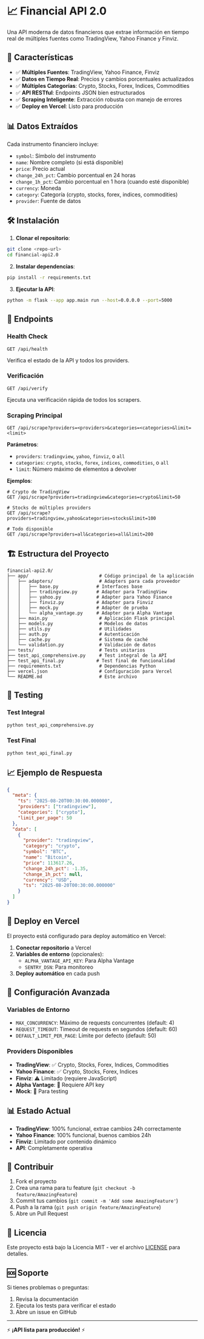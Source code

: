 # 📈 Financial API 2.0

Una API moderna de datos financieros que extrae información en tiempo real de múltiples fuentes como TradingView, Yahoo Finance y Finviz.

## 🚀 Características

- ✅ **Múltiples Fuentes**: TradingView, Yahoo Finance, Finviz
- ✅ **Datos en Tiempo Real**: Precios y cambios porcentuales actualizados
- ✅ **Múltiples Categorías**: Crypto, Stocks, Forex, Indices, Commodities
- ✅ **API RESTful**: Endpoints JSON bien estructurados
- ✅ **Scraping Inteligente**: Extracción robusta con manejo de errores
- ✅ **Deploy en Vercel**: Listo para producción

## 📊 Datos Extraídos

Cada instrumento financiero incluye:
- `symbol`: Símbolo del instrumento
- `name`: Nombre completo (si está disponible)
- `price`: Precio actual
- `change_24h_pct`: Cambio porcentual en 24 horas
- `change_1h_pct`: Cambio porcentual en 1 hora (cuando esté disponible)
- `currency`: Moneda
- `category`: Categoría (crypto, stocks, forex, indices, commodities)
- `provider`: Fuente de datos

## 🛠️ Instalación

1. **Clonar el repositorio**:
```bash
git clone <repo-url>
cd financial-api2.0
```

2. **Instalar dependencias**:
```bash
pip install -r requirements.txt
```

3. **Ejecutar la API**:
```bash
python -m flask --app app.main run --host=0.0.0.0 --port=5000
```

## 📡 Endpoints

### Health Check
```http
GET /api/health
```
Verifica el estado de la API y todos los providers.

### Verificación
```http
GET /api/verify
```
Ejecuta una verificación rápida de todos los scrapers.

### Scraping Principal
```http
GET /api/scrape?providers=<providers>&categories=<categories>&limit=<limit>
```

**Parámetros**:
- `providers`: `tradingview`, `yahoo`, `finviz`, o `all`
- `categories`: `crypto`, `stocks`, `forex`, `indices`, `commodities`, o `all`
- `limit`: Número máximo de elementos a devolver

**Ejemplos**:
```http
# Crypto de TradingView
GET /api/scrape?providers=tradingview&categories=crypto&limit=50

# Stocks de múltiples providers
GET /api/scrape?providers=tradingview,yahoo&categories=stocks&limit=100

# Todo disponible
GET /api/scrape?providers=all&categories=all&limit=200
```

## 🏗️ Estructura del Proyecto

```
financial-api2.0/
├── app/                          # Código principal de la aplicación
│   ├── adapters/                 # Adapters para cada proveedor
│   │   ├── base.py              # Interfaces base
│   │   ├── tradingview.py       # Adapter para TradingView
│   │   ├── yahoo.py             # Adapter para Yahoo Finance
│   │   ├── finviz.py            # Adapter para Finviz
│   │   ├── mock.py              # Adapter de prueba
│   │   └── alpha_vantage.py     # Adapter para Alpha Vantage
│   ├── main.py                   # Aplicación Flask principal
│   ├── models.py                 # Modelos de datos
│   ├── utils.py                  # Utilidades
│   ├── auth.py                   # Autenticación
│   ├── cache.py                  # Sistema de caché
│   └── validation.py             # Validación de datos
├── tests/                        # Tests unitarios
├── test_api_comprehensive.py     # Test integral de la API
├── test_api_final.py            # Test final de funcionalidad
├── requirements.txt              # Dependencias Python
├── vercel.json                   # Configuración para Vercel
└── README.md                     # Este archivo
```

## 🧪 Testing

### Test Integral
```bash
python test_api_comprehensive.py
```

### Test Final
```bash
python test_api_final.py
```

## 📈 Ejemplo de Respuesta

```json
{
  "meta": {
    "ts": "2025-08-20T00:30:00.000000",
    "providers": ["tradingview"],
    "categories": ["crypto"],
    "limit_per_page": 50
  },
  "data": [
    {
      "provider": "tradingview",
      "category": "crypto",
      "symbol": "BTC",
      "name": "Bitcoin",
      "price": 113617.26,
      "change_24h_pct": -1.35,
      "change_1h_pct": null,
      "currency": "USD",
      "ts": "2025-08-20T00:30:00.000000"
    }
  ]
}
```

## 🚀 Deploy en Vercel

El proyecto está configurado para deploy automático en Vercel:

1. **Conectar repositorio** a Vercel
2. **Variables de entorno** (opcionales):
   - `ALPHA_VANTAGE_API_KEY`: Para Alpha Vantage
   - `SENTRY_DSN`: Para monitoreo
3. **Deploy automático** en cada push

## 🔧 Configuración Avanzada

### Variables de Entorno
- `MAX_CONCURRENCY`: Máximo de requests concurrentes (default: 4)
- `REQUEST_TIMEOUT`: Timeout de requests en segundos (default: 60)
- `DEFAULT_LIMIT_PER_PAGE`: Límite por defecto (default: 50)

### Providers Disponibles

- **TradingView**: ✅ Crypto, Stocks, Forex, Indices, Commodities
- **Yahoo Finance**: ✅ Crypto, Stocks, Forex, Indices
- **Finviz**: ⚠️ Limitado (requiere JavaScript)
- **Alpha Vantage**: 🔑 Requiere API key
- **Mock**: 🧪 Para testing

## 📊 Estado Actual

- **TradingView**: 100% funcional, extrae cambios 24h correctamente
- **Yahoo Finance**: 100% funcional, buenos cambios 24h
- **Finviz**: Limitado por contenido dinámico
- **API**: Completamente operativa

## 🤝 Contribuir

1. Fork el proyecto
2. Crea una rama para tu feature (`git checkout -b feature/AmazingFeature`)
3. Commit tus cambios (`git commit -m 'Add some AmazingFeature'`)
4. Push a la rama (`git push origin feature/AmazingFeature`)
5. Abre un Pull Request

## 📝 Licencia

Este proyecto está bajo la Licencia MIT - ver el archivo [LICENSE](LICENSE) para detalles.

## 🆘 Soporte

Si tienes problemas o preguntas:
1. Revisa la documentación
2. Ejecuta los tests para verificar el estado
3. Abre un issue en GitHub

---

⚡ **¡API lista para producción!** ⚡